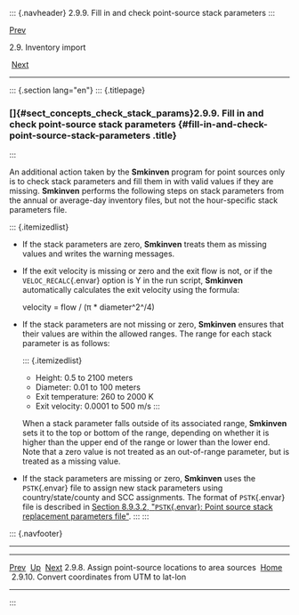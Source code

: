 ::: {.navheader}
2.9.9. Fill in and check point-source stack parameters
:::

[Prev](ch02s09s08.html) 

2.9. Inventory import

 [Next](ch02s09s10.html)

------------------------------------------------------------------------

::: {.section lang="en"}
::: {.titlepage}
<div>

<div>

### []{#sect_concepts_check_stack_params}2.9.9. Fill in and check point-source stack parameters {#fill-in-and-check-point-source-stack-parameters .title}

</div>

</div>
:::

An additional action taken by the **Smkinven** program for point sources
only is to check stack parameters and fill them in with valid values if
they are missing. **Smkinven** performs the following steps on stack
parameters from the annual or average-day inventory files, but not the
hour-specific stack parameters file.

::: {.itemizedlist}
-   If the stack parameters are zero, **Smkinven** treats them as
    missing values and writes the warning messages.

-   If the exit velocity is missing or zero and the exit flow is not, or
    if the `VELOC_RECALC`{.envar} option is Y in the run script,
    **Smkinven** automatically calculates the exit velocity using the
    formula:

    velocity = flow / (π \* diameter^2^/4)

-   If the stack parameters are not missing or zero, **Smkinven**
    ensures that their values are within the allowed ranges. The range
    for each stack parameter is as follows:

    ::: {.itemizedlist}
    -   Height: 0.5 to 2100 meters
    -   Diameter: 0.01 to 100 meters
    -   Exit temperature: 260 to 2000 K
    -   Exit velocity: 0.0001 to 500 m/s
    :::

    When a stack parameter falls outside of its associated range,
    **Smkinven** sets it to the top or bottom of the range, depending on
    whether it is higher than the upper end of the range or lower than
    the lower end. Note that a zero value is not treated as an
    out-of-range parameter, but is treated as a missing value.

-   If the stack parameters are missing or zero, **Smkinven** uses the
    `PSTK`{.envar} file to assign new stack parameters using
    country/state/county and SCC assignments. The format of
    `PSTK`{.envar} file is described in [Section 8.9.3.2,
    "`PSTK`{.envar}: Point source stack replacement parameters
    file"](ch08s09s03.html#sect_input_pstk "8.9.3.2. PSTK: Point source stack replacement parameters file").
:::
:::

::: {.navfooter}

------------------------------------------------------------------------

  ------------------------------------------------------- -------------------- --------------------------------------------------
  [Prev](ch02s09s08.html)                                  [Up](ch02s09.html)                             [Next](ch02s09s10.html)
  2.9.8. Assign point-source locations to area sources     [Home](index.html)     2.9.10. Convert coordinates from UTM to lat-lon
  ------------------------------------------------------- -------------------- --------------------------------------------------
:::
